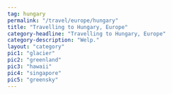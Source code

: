```yaml
---
tag: hungary
permalink: "/travel/europe/hungary"
title: "Travelling to Hungary, Europe"
category-headline: "Travelling to Hungary, Europe"
category-description: "Welp."
layout: "category"
pic1: "glacier"
pic2: "greenland"
pic3: "hawaii"
pic4: "singapore"
pic5: "greensky"
---
```

